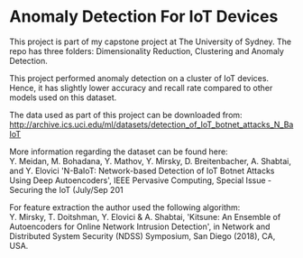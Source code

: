 # Anomaly Detection For IoT Devices
This project is part of my capstone project at The University of Sydney.
The repo has three folders: Dimensionality Reduction, Clustering and Anomaly Detection.

This project performed anomaly detection on a cluster of IoT devices. Hence, it has slightly lower accuracy and recall rate compared to other models used on this dataset.

The data used as part of this project can be downloaded from: http://archive.ics.uci.edu/ml/datasets/detection_of_IoT_botnet_attacks_N_BaIoT

More information regarding the dataset can be found here:<br />
Y. Meidan, M. Bohadana, Y. Mathov, Y. Mirsky, D. Breitenbacher, A. Shabtai, and Y. Elovici 'N-BaIoT: Network-based Detection of IoT Botnet Attacks Using Deep Autoencoders', IEEE Pervasive Computing, Special Issue - Securing the IoT (July/Sep 201

For feature extraction the author used the following algorithm:<br />
Y. Mirsky, T. Doitshman, Y. Elovici & A. Shabtai, 'Kitsune: An Ensemble of Autoencoders for Online Network Intrusion Detection', in Network and Distributed System Security (NDSS) Symposium, San Diego (2018), CA, USA.
